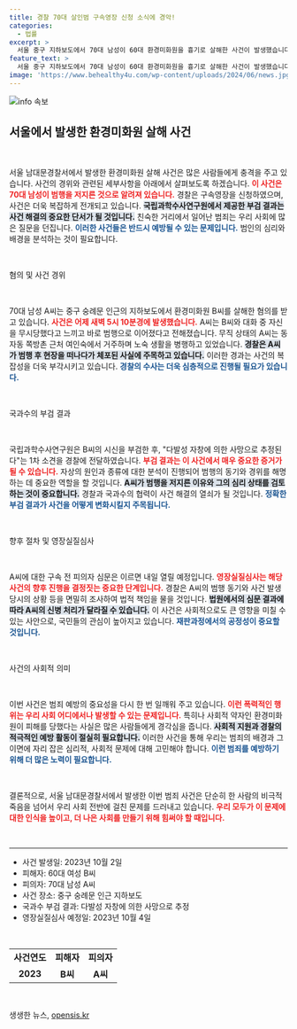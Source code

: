 ```yaml
---
title: 경찰 70대 살인범 구속영장 신청 소식에 경악!
categories:
  - 법률
excerpt: >
  서울 중구 지하보도에서 70대 남성이 60대 환경미화원을 흉기로 살해한 사건이 발생했습니다. 수사 결과, 다발성 자창으로 인한 사망이 추정되며, A씨는 무시당했다는 이유로 범행을 저질렀다고 진술했습니다. 영장실질심사가 예정된 이 사건의 전말이 궁금하다면 클릭하세요!
feature_text: >
  서울 중구 지하보도에서 70대 남성이 60대 환경미화원을 흉기로 살해한 사건이 발생했습니다. 수사 결과, 다발성 자창으로 인한 사망이 추정되며, A씨는 무시당했다는 이유로 범행을 저질렀다고 진술했습니다. 영장실질심사가 예정된 이 사건의 전말이 궁금하다면 클릭하세요!
image: 'https://www.behealthy4u.com/wp-content/uploads/2024/06/news.jpg'
---
```


<p><img src="https://www.behealthy4u.com/wp-content/uploads/2024/06/news.jpg" alt="info 속보" /></p>

<h2 data-ke-size="size26">서울에서 발생한 환경미화원 살해 사건</h2>

<p data-ke-size="size16">&nbsp;</p>

<p>서울 남대문경찰서에서 발생한 환경미화원 살해 사건은 많은 사람들에게 충격을 주고 있습니다. 사건의 경위와 관련된 세부사항을 아래에서 살펴보도록 하겠습니다. <b><span style="color: #ee2323;">이 사건은 70대 남성이 범행을 저지른 것으로 알려져 있습니다.</span></b> 경찰은 구속영장을 신청하였으며, 사건은 더욱 복잡하게 전개되고 있습니다. <b><span style="background-color: #21538527;">국립과학수사연구원에서 제공한 부검 결과는 사건 해결의 중요한 단서가 될 것입니다.</span></b> 친숙한 거리에서 일어난 범죄는 우리 사회에 많은 질문을 던집니다. <b><span style="color: #1a5490;">이러한 사건들은 반드시 예방될 수 있는 문제입니다.</span></b> 범인의 심리와 배경을 분석하는 것이 필요합니다.</p>

<p data-ke-size="size16">&nbsp;</p>

<p>혐의 및 사건 경위</p>

<p data-ke-size="size16">&nbsp;</p>

<p>70대 남성 A씨는 중구 숭례문 인근의 지하보도에서 환경미화원 B씨를 살해한 혐의를 받고 있습니다. <b><span style="color: #ee2323;">사건은 어제 새벽 5시 10분경에 발생했습니다.</span></b> A씨는 B씨와 대화 중 자신을 무시당했다고 느끼고 바로 범행으로 이어졌다고 전해졌습니다. 무직 상태의 A씨는 동자동 쪽방촌 근처 여인숙에서 거주하며 노숙 생활을 병행하고 있었습니다. <b><span style="background-color: #21538527;">경찰은 A씨가 범행 후 현장을 떠나다가 체포된 사실에 주목하고 있습니다.</span></b> 이러한 경과는 사건의 복잡성을 더욱 부각시키고 있습니다. <b><span style="color: #1a5490;">경찰의 수사는 더욱 심층적으로 진행될 필요가 있습니다.</span></b></p>

<p data-ke-size="size16">&nbsp;</p>

<p>국과수의 부검 결과</p>

<p data-ke-size="size16">&nbsp;</p>

<p>국립과학수사연구원은 B씨의 시신을 부검한 후, "다발성 자창에 의한 사망으로 추정된다"는 1차 소견을 경찰에 전달하였습니다. <b><span style="color: #ee2323;">부검 결과는 이 사건에서 매우 중요한 증거가 될 수 있습니다.</span></b> 자상의 원인과 종류에 대한 분석이 진행되어 범행의 동기와 경위를 해명하는 데 중요한 역할을 할 것입니다. <b><span style="background-color: #21538527;">A씨가 범행을 저지른 이유와 그의 심리 상태를 검토하는 것이 중요합니다.</span></b> 경찰과 국과수의 협력이 사건 해결의 열쇠가 될 것입니다. <b><span style="color: #1a5490;">정확한 부검 결과가 사건을 어떻게 변화시킬지 주목됩니다.</span></b></p>

<p data-ke-size="size16">&nbsp;</p>

<p>향후 절차 및 영장실질심사</p>

<p data-ke-size="size16">&nbsp;</p>

<p>A씨에 대한 구속 전 피의자 심문은 이르면 내일 열릴 예정입니다. <b><span style="color: #ee2323;">영장실질심사는 해당 사건의 향후 진행을 결정짓는 중요한 단계입니다.</span></b> 경찰은 A씨의 범행 동기와 사건 발생 당시의 상황 등을 면밀히 조사하여 법적 책임을 물을 것입니다. <b><span style="background-color: #21538527;">법원에서의 심문 결과에 따라 A씨의 신병 처리가 달라질 수 있습니다.</span></b> 이 사건은 사회적으로도 큰 영향을 미칠 수 있는 사안으로, 국민들의 관심이 높아지고 있습니다. <b><span style="color: #1a5490;">재판과정에서의 공정성이 중요할 것입니다.</span></b></p>

<p data-ke-size="size16">&nbsp;</p>

<p>사건의 사회적 의미</p>

<p data-ke-size="size16">&nbsp;</p>

<p>이번 사건은 범죄 예방의 중요성을 다시 한 번 일깨워 주고 있습니다. <b><span style="color: #ee2323;">이런 폭력적인 행위는 우리 사회 어디에서나 발생할 수 있는 문제입니다.</span></b> 특히나 사회적 약자인 환경미화원이 피해를 당했다는 사실은 많은 사람들에게 경각심을 줍니다. <b><span style="background-color: #21538527;">사회적 지원과 경찰의 적극적인 예방 활동이 절실히 필요합니다.</span></b> 이러한 사건을 통해 우리는 범죄의 배경과 그 이면에 자리 잡은 심리적, 사회적 문제에 대해 고민해야 합니다. <b><span style="color: #1a5490;">이런 범죄를 예방하기 위해 더 많은 노력이 필요합니다.</span></b></p>

<p data-ke-size="size16">&nbsp;</p>

<p>결론적으로, 서울 남대문경찰서에서 발생한 이번 범죄 사건은 단순히 한 사람의 비극적 죽음을 넘어서 우리 사회 전반에 걸친 문제를 드러내고 있습니다. <b><span style="color: #ee2323;">우리 모두가 이 문제에 대한 인식을 높이고, 더 나은 사회를 만들기 위해 힘써야 할 때입니다.</span></b> </p>

<p data-ke-size="size16">&nbsp;</p>

<hr>

<ul>
  <li>사건 발생일: 2023년 10월 2일</li>
  <li>피해자: 60대 여성 B씨</li>
  <li>피의자: 70대 남성 A씨</li>
  <li>사건 장소: 중구 숭례문 인근 지하보도</li>
  <li>국과수 부검 결과: 다발성 자창에 의한 사망으로 추정</li>
  <li>영장실질심사 예정일: 2023년 10월 4일</li>
</ul>

<p data-ke-size="size16">&nbsp;</p>

<table style="width: 100%;">
  <tr>
    <td style="text-align: center; height: 17px;"><b>사건연도</b></td>
    <td style="text-align: center; height: 17px;"><b>피해자</b></td>
    <td style="text-align: center; height: 17px;"><b>피의자</b></td>
  </tr>
  <tr>
    <td style="text-align: center; height: 17px;"><b>2023</b></td>
    <td style="text-align: center; height: 17px;"><b>B씨</b></td>
    <td style="text-align: center; height: 17px;"><b>A씨</b></td>
  </tr>
</table>

<p data-ke-size="size16">&nbsp;</p>
생생한 뉴스, <a href="https://opensis.kr" rel="dofollow">opensis.kr</a>


